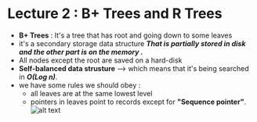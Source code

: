 # Lecture 2 : B+ Trees and R Trees
- __B+ Trees__ : It's a tree that has root and going down to some leaves 
- it's a secondary storage data structure ___That is partially stored in disk and the other part is on the memory .___
- All nodes except the root are saved on a hard-disk
- __Self-balanced data strusture__ --> which means that it's being searched in ___O(Log n)___.
- we have some rules we should obey :
  - all leaves are at the same lowest level
  - pointers in leaves point to records except for __"Sequence pointer"__.
![alt text](![[image/1.png.png]])
